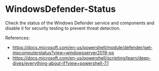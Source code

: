 # WindowsDefender-Status

Check the status of the Windows Defender service and components and disable it for security testing to prevent threat detection.

References:
- https://docs.microsoft.com/en-us/powershell/module/defender/get-mpcomputerstatus?view=windowsserver2019-ps
- https://docs.microsoft.com/en-us/powershell/scripting/learn/deep-dives/everything-about-if?view=powershell-7.1